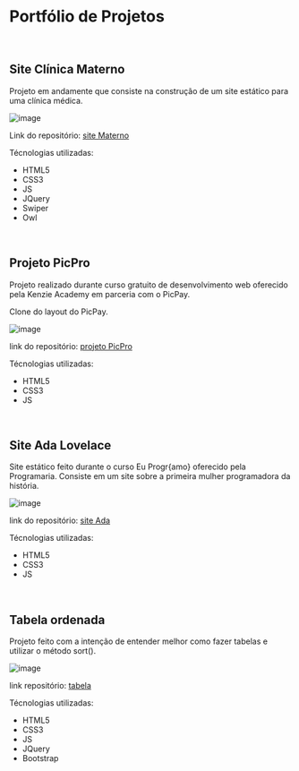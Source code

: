 # Portfólio de Projetos

<br>

## Site Clínica Materno

Projeto em andamente que consiste na construção de um site estático para uma clínica médica.

![image](https://user-images.githubusercontent.com/73076957/166326504-4e411f78-ffc9-4479-98e9-0fe7adfbf394.png)

Link do repositório: [site Materno](https://github.com/MonicaIacy/Clinica-Materno)

Técnologias utilizadas:
- HTML5
- CSS3
- JS
- JQuery
- Swiper
- Owl

<br>

## Projeto PicPro

Projeto realizado durante curso gratuito de desenvolvimento web oferecido pela Kenzie Academy em parceria com o PicPay.

Clone do layout do PicPay.

![image](https://user-images.githubusercontent.com/73076957/166327525-1c615beb-3f74-4b64-a45e-b24a88ed3804.png)

link do repositório: [projeto PicPro](https://github.com/MonicaIacy/Projeto-picpro)

Técnologias utilizadas:
- HTML5
- CSS3
- JS

<br>

## Site Ada Lovelace

Site estático feito durante o curso Eu Progr{amo} oferecido pela Programaria. Consiste em um site sobre a primeira mulher programadora da história.

![image](https://user-images.githubusercontent.com/73076957/166328168-f13cf5af-0461-4c51-9101-c9a322c8f249.png)

link do repositório: [site Ada](https://github.com/MonicaIacy/site_Ada_Lovelace)

Técnologias utilizadas:
- HTML5
- CSS3
- JS

<br>

## Tabela ordenada

Projeto feito com a intenção de entender melhor como fazer tabelas e utilizar o método sort().

![image](https://user-images.githubusercontent.com/73076957/166329386-715871ff-7c97-4585-aeee-b0291f87d496.png)

link repositório: [tabela](https://github.com/MonicaIacy/Table-sort)

Técnologias utilizadas:
- HTML5
- CSS3
- JS
- JQuery
- Bootstrap
